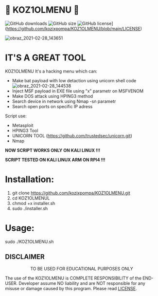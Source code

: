 # 🔑 KOZ1OLMENU 🔑

![GitHub downloads](https://img.shields.io/github/downloads/kozixpompa/KOZ1OLMENU/total?label=Download)
![GitHub size](https://img.shields.io/github/languages/code-size/kozixpompa/KOZ1OLMENU)
![GitHub license](https://img.shields.io/github/license/kozixpompa/KOZ1OLMENU)](https://github.com/kozixpompa/KOZ1OLMENU/blob/main/LICENSE)

![obraz_2021-02-28_143651](https://user-images.githubusercontent.com/51675112/109420379-646ead00-79d2-11eb-82e8-cd46a2bc6c82.png)

# IT'S A GREAT TOOL

KOZ1OLMENU It's a hacking menu which can:
- Make bat payload with low detaction using unicorn shell code
![obraz_2021-02-28_144538](https://user-images.githubusercontent.com/51675112/109420585-9f251500-79d3-11eb-824e-39570cc3e9d3.png)
- Inject MSF payload in EXE file using "x" parametr on MSFVENOM
- Make DOS attack using HPING3 method
- Search device in network using Nmap -sn parametr
- Search open ports on specific IP adress

Script use:
- Metasploit
- HPING3 Tool
- UNICORN TOOL (https://github.com/trustedsec/unicorn.git)
- Nmap

<b>NOW SCRIPT WORKS ONLY ON KALI LINUX !!! </b> 

<b>SCRIPT TESTED ON KALI LINUX ARM ON RPI4 !!! </b>

# Installation:

1. git clone https://github.com/kozixpompa/KOZ1OLMENU.git
2. cd KOZ1OLMENUL
3. chmod +x installer.sh 
4. sudo ./installer.sh


# Usage:

sudo ./KOZ1OLMENU.sh


## DISCLAIMER
<p align="center">
  TO BE USED FOR EDUCATIONAL PURPOSES ONLY
</p>

The use of the KOZ1OLMENU is COMPLETE RESPONSIBILITY of the END-USER. Developer assume NO liability and are NOT responsible for any misuse or damage caused by this program. Please read [LICENSE](LICENSE).
